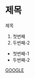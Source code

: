 <h1>제목</h1>
</h2>제목</h2>

<ol>
  <li>첫번째</li>
  <li>두번째-2</li>
</ol>  
<ul>
  <li>첫번째-1</li>
  <li>두번째-2</li>
</ul>

<a href="https://google.com">[GOOGLE](https://google.com)</a>
